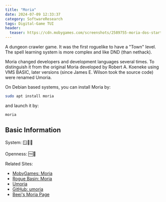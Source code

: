```yaml
---
title: "Moria"
date: 2024-07-09 12:33:37
category: SoftwareResearch
tags: Digital-Game TUI
header:
  teaser: https://cdn.mobygames.com/screenshots/2589755-moria-dos-starting-the-game-in-town.png
---
```


A dungeon crawler game. It was the first roguelike to have a "Town" level. The spell learning system is more complex and like DND (than nethack).

Moria changed developers and development languages ​​several times. To distinguish it from the original Moria developed by Robert A. Koeneke using VMS BASIC, later versions (since James E. Wilson took the source code) were renamed Umoria.

On Debian based systems, you can install Moria by:

```bash
sudo apt install moria
```

and launch it by:

```bash
moria
```

## Basic Information

System: 🪟🍎🐧

Openness: 🆓📖

Related Sites:

* [MobyGames: Moria](https://www.mobygames.com/game/24385/moria/)
* [Rogue Basin: Moria](https://roguebasin.com/index.php/Moria)
* [Umoria](https://umoria.org/)
* [GitHub: umoria](https://github.com/dungeons-of-moria/umoria)
* [Beej's Moria Page](https://beej.us/moria/)
